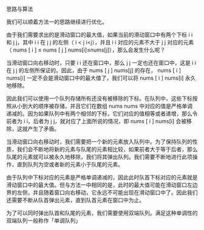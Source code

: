 思路与算法

我们可以顺着方法一的思路继续进行优化。

由于我们需要求出的是滑动窗口的最大值，如果当前的滑动窗口中有两个下标 
i
i 和 
j
j，其中 
i
i 在 
j
j 的左侧（
i
<
j
i<j），并且 
i
i 对应的元素不大于 
j
j 对应的元素（
nums
[
i
]
≤
nums
[
j
]
nums[i]≤nums[j]），那么会发生什么呢？

当滑动窗口向右移动时，只要 
i
i 还在窗口中，那么 
j
j 一定也还在窗口中，这是 
i
i 在 
j
j 的左侧所保证的。因此，由于 
nums
[
j
]
nums[j] 的存在，
nums
[
i
]
nums[i] 一定不会是滑动窗口中的最大值了，我们可以将 
nums
[
i
]
nums[i] 永久地移除。

因此我们可以使用一个队列存储所有还没有被移除的下标。在队列中，这些下标按照从小到大的顺序被存储，并且它们在数组 
nums
nums 中对应的值是严格单调递减的。因为如果队列中有两个相邻的下标，它们对应的值相等或者递增，那么令前者为 
i
i，后者为 
j
j，就对应了上面所说的情况，即 
nums
[
i
]
nums[i] 会被移除，这就产生了矛盾。

当滑动窗口向右移动时，我们需要把一个新的元素放入队列中。为了保持队列的性质，我们会不断地将新的元素与队尾的元素相比较，如果前者大于等于后者，那么队尾的元素就可以被永久地移除，我们将其弹出队列。我们需要不断地进行此项操作，直到队列为空或者新的元素小于队尾的元素。

由于队列中下标对应的元素是严格单调递减的，因此此时队首下标对应的元素就是滑动窗口中的最大值。但与方法一中相同的是，此时的最大值可能在滑动窗口左边界的左侧，并且随着窗口向右移动，它永远不可能出现在滑动窗口中了。因此我们还需要不断从队首弹出元素，直到队首元素在窗口中为止。

为了可以同时弹出队首和队尾的元素，我们需要使用双端队列。满足这种单调性的双端队列一般称作「单调队列」

